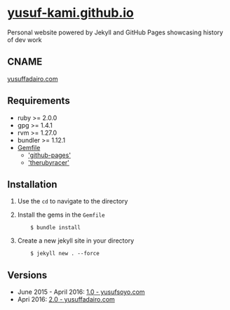 # [yusuf-kami.github.io](//yusuf-kami.github.io)
Personal website powered by Jekyll and GitHub Pages showcasing history of dev work

## CNAME
[yusuffadairo.com](//www.yusuffadairo.com)

## Requirements
- ruby >= 2.0.0 
- gpg >= 1.4.1
- rvm >= 1.27.0
- bundler >= 1.12.1
- [Gemfile](/Gemfile)
    - ['github-pages'](https://rubygems.org/gems/github-pages)
    - ['therubyracer'](https://rubygems.org/gems/therubyracer)

## Installation 
1. Use the ``cd`` to navigate to the directory 
2. Install the gems in the ``Gemfile``
    
    ```
        $ bundle install
    ```
3. Create a new jekyll site in your directory

    ```
        $ jekyll new . --force
    ```
    
## Versions
- June 2015 - April 2016: [1.0 - yusufsoyo.com](//github.com/yusuf-kami/yusuf-kami.github.io/tree/yusufsoyo.com)
- Apri 2016: [2.0 - yusuffadairo.com](//github.com/yusuf-kami/yusuf-kami.github.io/tree/master)
